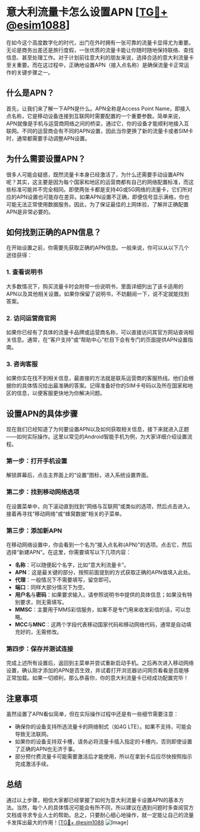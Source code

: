 # 意大利流量卡怎么设置APN [[TG💪+ @esim1088](https://t.me/s/esim1088)]

在如今这个高度数字化的时代，出门在外时拥有一张可靠的流量卡显得尤为重要。无论是商务出差还是旅行度假，一张优质的流量卡能让你随时随地保持联络、查找信息、甚至处理工作。对于计划前往意大利的朋友来说，选择合适的意大利流量卡至关重要。而在这过程中，正确地设置APN（接入点名称）是确保流量卡正常运作的关键步骤之一。

## 什么是APN？

首先，让我们来了解一下APN是什么。APN全称是Access Point Name，即接入点名称，它是移动设备连接到互联网时需要配置的一个重要参数。简单来说，APN就像是手机与运营商网络之间的桥梁，通过它，你的设备才能顺利地接入互联网。不同的运营商会有不同的APN设置，因此当你更换了新的流量卡或者SIM卡时，通常都需要手动调整APN设置。

## 为什么需要设置APN？

很多人可能会疑惑，既然流量卡本身已经激活了，为什么还需要手动设置APN呢？其实，这主要是因为每个国家和地区的运营商都有自己的网络配置标准，而这些标准可能并不完全相同。即使两张卡都是支持4G或5G网络的流量卡，它们所对应的APN设置也可能存在差异。如果APN设置不正确，即便信号显示满格，你也可能无法正常使用数据服务。因此，为了保证最佳的上网体验，了解并正确配置APN是非常必要的。

## 如何找到正确的APN信息？

在开始设置之前，你需要先获取正确的APN信息。一般来说，你可以从以下几个途径获得：

### 1. 查看说明书
大多数情况下，购买流量卡时会附带一份说明书，里面详细列出了该卡适用的APN以及其他相关设置。如果你保留了说明书，不妨翻阅一下，说不定就能找到答案。

### 2. 访问运营商官网
如果你已经有了具体的流量卡品牌或运营商名称，可以直接访问其官方网站查询相关信息。通常，在“客户支持”或“帮助中心”栏目下会有专门的页面提供APN设置指南。

### 3. 咨询客服
如果你实在找不到相关信息，最直接的方法就是联系运营商的客服热线。他们会根据你的具体情况给出最准确的答案。记得准备好你的SIM卡号码以及所在国家和地区的信息，以便客服更快地为你解决问题。

## 设置APN的具体步骤

现在我们已经知道了为何要设置APN以及如何获取相关信息，接下来就进入正题——如何实际操作。这里以常见的Android智能手机为例，为大家详细介绍设置流程。

### 第一步：打开手机设置
解锁屏幕后，点击主界面上的“设置”图标，进入系统设置界面。

### 第二步：找到移动网络选项
在设置菜单中，向下滚动直到找到“网络与互联网”或类似的选项，然后点击进入。接着再寻找“移动网络”或“蜂窝数据”相关的子菜单。

### 第三步：添加新APN
在移动网络设置中，你会看到一个名为“接入点名称(APN)”的选项。点击它，然后选择“新建APN”。在这里，你需要填写以下几项内容：

- **名称**：可以随便起个名字，比如“意大利流量卡”。
- **APN**：这是最关键的部分，按照前面提到的方式获取正确的APN值填入此处。
- **代理**：一般情况下不需要填写，留空即可。
- **端口**：同样大部分情况下为空。
- **用户名**与**密码**：如果要求输入，请参照说明书中提供的具体信息；如果没有特别要求，则无需填写。
- **MMSC**：主要用于MMS彩信服务，如果不是专门用来收发彩信的话，可以忽略。
- **MCC**与**MNC**：这两个字段代表移动国家代码和移动网络代码，通常是自动填充好的，无需修改。

### 第四步：保存并测试连接
完成上述所有设置后，返回到主菜单并尝试重新启动手机。之后再次进入移动网络设置，确认刚才添加的APN是否生效，并试着打开浏览器访问网页看看是否能够正常加载。如果一切顺利，那么恭喜你，你的意大利流量卡已经成功配置完毕！

## 注意事项

虽然设置了APN看似简单，但在实际操作过程中还是有一些细节需要注意：

- 确保你的设备支持所选流量卡的网络制式（如4G LTE）。如果不支持，可能会导致无法联网。
- 如果你的设备支持双卡槽，请务必将流量卡插入指定的卡槽内，否则即使设置了正确的APN也无济于事。
- 部分预付费流量卡可能需要激活后才能使用，所以在拿到卡后应尽快按照指示完成激活手续。

## 总结

通过以上步骤，相信大家都已经掌握了如何为意大利流量卡设置APN的基本方法。当然，每个人的具体情况可能会有所不同，所以建议在遇到问题时多查阅官方文档或寻求专业人士的帮助。总之，只要耐心细心地操作，就一定能让自己的流量卡发挥出最大的作用！[[TG💪+ @esim1088](https://t.me/s/esim1088) ![Image](https://i.postimg.cc/4NQfJmqS/Snipaste-2025-05-13-00-14-12.png)]